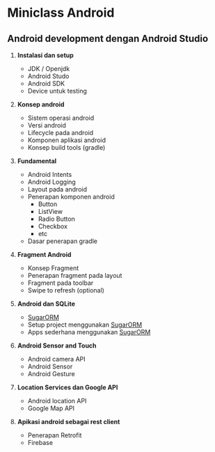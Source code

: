 # Miniclass Android

## Android development dengan Android Studio

1. **Instalasi dan setup**
    - JDK / Openjdk
    - Android Studo
    - Android SDK
    - Device untuk testing

2. **Konsep android**
    - Sistem operasi android
    - Versi android
    - Lifecycle pada android
    - Komponen aplikasi android
    - Konsep build tools (gradle)

3. **Fundamental**
    - Android Intents
    - Android Logging
    - Layout pada android
    - Penerapan komponen android
        - Button
        - ListView
        - Radio Button
        - Checkbox
        - etc
    - Dasar penerapan gradle

4. **Fragment Android**
    - Konsep Fragment
    - Penerapan fragment pada layout
    - Fragment pada toolbar
    - Swipe to refresh (optional)

5. **Android dan SQLite**
    - [SugarORM](http://satyan.github.io/sugar/)
    - Setup project menggunakan [SugarORM](http://satyan.github.io/sugar/)
    - Apps sederhana menggunakan [SugarORM](http://satyan.github.io/sugar/)

6. **Android Sensor and Touch**
    - Android camera API
    - Android Sensor
    - Android Gesture

7. **Location Services dan Google API**
    - Android location API
    - Google Map API

8. **Apikasi android sebagai rest client**
    - Penerapan Retrofit
    - Firebase